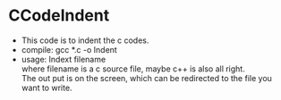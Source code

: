 # CCodeIndent
* This code is to indent the c codes.  
* compile: gcc *.c -o Indent  
* usage: Indext filename  
  where filename is a c source file, maybe c++ is also all right.  
  The out put is on the screen, which can be redirected to the file you want to write.  
